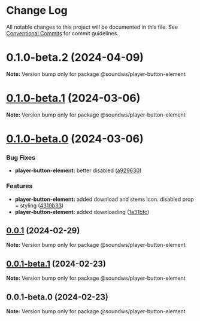 # Change Log

All notable changes to this project will be documented in this file.
See [Conventional Commits](https://conventionalcommits.org) for commit guidelines.

# 0.1.0-beta.2 (2024-04-09)

**Note:** Version bump only for package @soundws/player-button-element





# [0.1.0-beta.1](https://github.com/sound-ws/player-button-element/compare/@soundws/player-button-element@0.1.0-beta.0...@soundws/player-button-element@0.1.0-beta.1) (2024-03-06)

**Note:** Version bump only for package @soundws/player-button-element





# [0.1.0-beta.0](https://github.com/sound-ws/player-button-element/compare/@soundws/player-button-element@0.0.1...@soundws/player-button-element@0.1.0-beta.0) (2024-03-06)


### Bug Fixes

* **player-button-element:** better disabled ([a929630](https://github.com/sound-ws/player-button-element/commit/a92963002b674c5b144291ffbaee06abb0939d39))


### Features

* **player-button-element:** added download and stems icon. disabled prop + styling ([4319b33](https://github.com/sound-ws/player-button-element/commit/4319b3303606b6c8fa7a758af88fb6515c43dcfb))
* **player-button-element:** added downloading ([1a31bfc](https://github.com/sound-ws/player-button-element/commit/1a31bfc822307bce5bffe61010bf1e3052e78924))





## [0.0.1](https://github.com/sound-ws/player-button-element/compare/@soundws/player-button-element@0.0.1-beta.1...@soundws/player-button-element@0.0.1) (2024-02-29)

**Note:** Version bump only for package @soundws/player-button-element





## [0.0.1-beta.1](https://github.com/sound-ws/player-button-element/compare/@soundws/player-button-element@0.0.1-beta.0...@soundws/player-button-element@0.0.1-beta.1) (2024-02-23)

**Note:** Version bump only for package @soundws/player-button-element





## 0.0.1-beta.0 (2024-02-23)

**Note:** Version bump only for package @soundws/player-button-element
